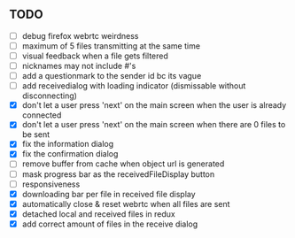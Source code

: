 ## TODO

- [ ] debug firefox webrtc weirdness
- [ ] maximum of 5 files transmitting at the same time
- [ ] visual feedback when a file gets filtered
- [ ] nicknames may not include #'s
- [ ] add a questionmark to the sender id bc its vague
- [ ] add receivedialog with loading indicator (dismissable without disconnecting)
- [x] don't let a user press 'next' on the main screen when the user is already connected
- [x] don't let a user press 'next' on the main screen when there are 0 files to be sent
- [x] fix the information dialog
- [x] fix the confirmation dialog
- [ ] remove buffer from cache when object url is generated
- [ ] mask progress bar as the receivedFileDisplay button
- [ ] responsiveness
- [x] downloading bar per file in received file display
- [x] automatically close & reset webrtc when all files are sent
- [x] detached local and received files in redux
- [x] add correct amount of files in the receive dialog
